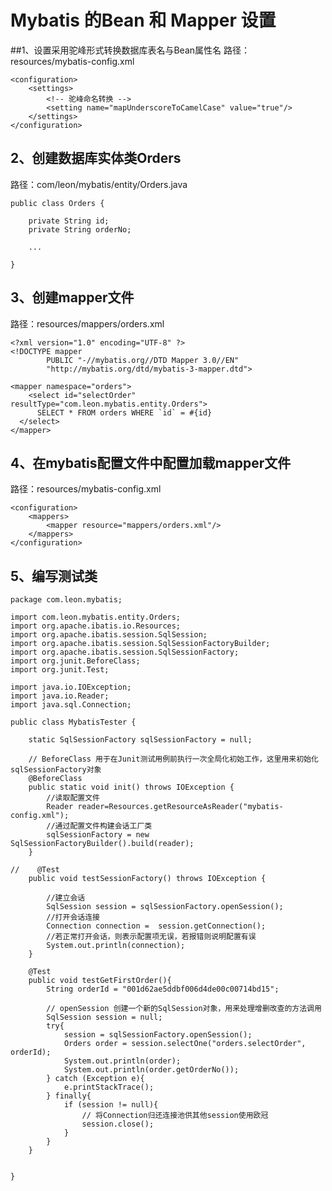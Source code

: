 # Mybatis 的Bean 和 Mapper 设置

##1、设置采用驼峰形式转换数据库表名与Bean属性名
路径：resources/mybatis-config.xml
    
    <configuration>
        <settings>
            <!-- 驼峰命名转换 -->
            <setting name="mapUnderscoreToCamelCase" value="true"/>
        </settings>
    </configuration>
    
## 2、创建数据库实体类Orders
路径：com/leon/mybatis/entity/Orders.java
    
    
    public class Orders {
        
        private String id;
        private String orderNo;
        
        ...
        
    }
   
## 3、创建mapper文件
路径：resources/mappers/orders.xml

    <?xml version="1.0" encoding="UTF-8" ?>
    <!DOCTYPE mapper
            PUBLIC "-//mybatis.org//DTD Mapper 3.0//EN"
            "http://mybatis.org/dtd/mybatis-3-mapper.dtd">
    
    <mapper namespace="orders">
        <select id="selectOrder" resultType="com.leon.mybatis.entity.Orders">
          SELECT * FROM orders WHERE `id` = #{id}
      </select>
    </mapper>
     
## 4、在mybatis配置文件中配置加载mapper文件
路径：resources/mybatis-config.xml

    <configuration>
        <mappers>
            <mapper resource="mappers/orders.xml"/>
        </mappers>
    </configuration>
    
## 5、编写测试类

    package com.leon.mybatis;
    
    import com.leon.mybatis.entity.Orders;
    import org.apache.ibatis.io.Resources;
    import org.apache.ibatis.session.SqlSession;
    import org.apache.ibatis.session.SqlSessionFactoryBuilder;
    import org.apache.ibatis.session.SqlSessionFactory;
    import org.junit.BeforeClass;
    import org.junit.Test;
    
    import java.io.IOException;
    import java.io.Reader;
    import java.sql.Connection;
    
    public class MybatisTester {
    
        static SqlSessionFactory sqlSessionFactory = null;
    
        // BeforeClass 用于在Junit测试用例前执行一次全局化初始工作，这里用来初始化sqlSessionFactory对象
        @BeforeClass
        public static void init() throws IOException {
            //读取配置文件
            Reader reader=Resources.getResourceAsReader("mybatis-config.xml");
            //通过配置文件构建会话工厂类
            sqlSessionFactory = new SqlSessionFactoryBuilder().build(reader);
        }
    
    //    @Test
        public void testSessionFactory() throws IOException {
    
            //建立会话
            SqlSession session = sqlSessionFactory.openSession();
            //打开会话连接
            Connection connection =  session.getConnection();
            //若正常打开会话，则表示配置项无误，若报错则说明配置有误
            System.out.println(connection);
        }
    
        @Test
        public void testGetFirstOrder(){
            String orderId = "001d62ae5ddbf006d4de00c00714bd15";
    
            // openSession 创建一个新的SqlSession对象，用来处理增删改查的方法调用
            SqlSession session = null;
            try{
                session = sqlSessionFactory.openSession();
                Orders order = session.selectOne("orders.selectOrder", orderId);
                System.out.println(order);
                System.out.println(order.getOrderNo());
            } catch (Exception e){
                e.printStackTrace();
            } finally{
                if (session != null){
                    // 将Connection归还连接池供其他session使用欧冠
                    session.close();
                }
            }
        }
    
    
    }
